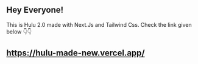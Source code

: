 ## Hey Everyone!

This is Hulu 2.0 made with Next.Js and Tailwind Css. Check the link given below 👇👇

## https://hulu-made-new.vercel.app/
